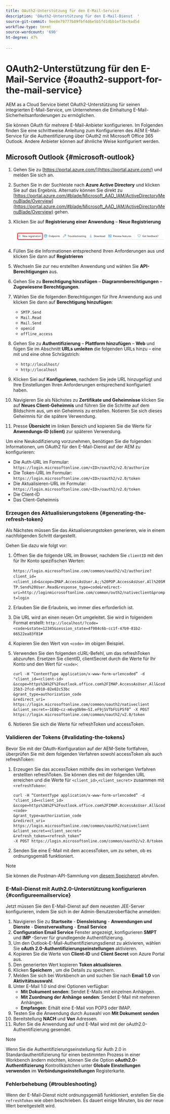 ```yaml
---
title: OAuth2-Unterstützung für den E-Mail-Service
description: 'OAuth2-Unterstützung für den E-Mail-Dienst  '
source-git-commit: 9ee8e79777b89fbf4d6e5b5fd1dbb1ef3bc9ad5d
workflow-type: tm+mt
source-wordcount: '690'
ht-degree: 47%

---
```


# OAuth2-Unterstützung für den E-Mail-Service {#oauth2-support-for-the-mail-service}

AEM as a Cloud Service bietet OAuth2-Unterstützung für seinen integrierten E-Mail-Service, um Unternehmen die Einhaltung E-Mail-Sicherheitsanforderungen zu ermöglichen.

Sie können OAuth für mehrere E-Mail-Anbieter konfigurieren. Im Folgenden finden Sie eine schrittweise Anleitung zum Konfigurieren des AEM E-Mail-Service für die Authentifizierung über OAuth2 mit Microsoft Office 365 Outlook. Andere Anbieter können auf ähnliche Weise konfiguriert werden.

## Microsoft Outlook {#microsoft-outlook}

1. Gehen Sie zu [https://portal.azure.com/](https://portal.azure.com/) und melden Sie sich an.
1. Suchen Sie in der Suchleiste nach **Azure Active Directory** und klicken Sie auf das Ergebnis. Alternativ können Sie direkt zu [https://portal.azure.com/#blade/Microsoft_AAD_IAM/ActiveDirectoryMenuBlade/Overview](https://portal.azure.com/#blade/Microsoft_AAD_IAM/ActiveDirectoryMenuBlade/Overview) gehen.
1. Klicken Sie auf **Registrierung einer Anwendung** – **Neue Registrierung**

   ![](/help/forms/using/assets/outh_outlook.PNG)

1. Füllen Sie die Informationen entsprechend Ihren Anforderungen aus und klicken Sie dann auf **Registrieren**
1. Wechseln Sie zur neu erstellten Anwendung und wählen Sie **API-Berechtigungen** aus.
1. Gehen Sie zu **Berechtigung hinzufügen** – **Diagrammberechtigungen** – **Zugewiesene Berechtigungen**.
1. Wählen Sie die folgenden Berechtigungen für Ihre Anwendung aus und klicken Sie dann auf **Berechtigung hinzufügen**:
   * `SMTP.Send`
   * `Mail.Read`
   * `Mail.Send`
   * `openid`
   * `offline_access`
1. Gehen Sie zu **Authentifizierung** – **Plattform hinzufügen** – **Web** und fügen Sie im Abschnitt **URLs umleiten** die folgenden URLs hinzu – eine mit und eine ohne Schrägstrich:
   * `http://localhost/`
   * `http://localhost`
1. Klicken Siei auf **Konfigurieren**, nachdem Sie jede URL hinzugefügt und Ihre Einstellungen Ihren Anforderungen entsprechend konfiguriert haben.
1. Navigieren Sie als Nächstes zu **Zertifikate und Geheimnisse** klicken Sie auf **Neues Client-Geheimnis** und führen Sie die Schritte auf dem Bildschirm aus, um ein Geheimnis zu erstellen. Notieren Sie sich dieses Geheimnis für die spätere Verwendung.
1. Presse **Übersicht** im linken Bereich und kopieren Sie die Werte für **Anwendungs-ID (client)** zur späteren Verwendung.

Um eine Neukodifizierung vorzunehmen, benötigen Sie die folgenden Informationen, um OAuth2 für den E-Mail-Dienst auf der AEM zu konfigurieren:

* Die Auth-URL im Formular: `https://login.microsoftonline.com/<ID>/oauth2/v2.0/authorize`
* Die Token-URL im Formular: `https://login.microsoftonline.com/<ID>/oauth2/v2.0/token`
* Die Aktualisieren-URL im Formular: `https://login.microsoftonline.com/<ID>/oauth2/v2.0/token`
* Die Client-ID
* Das Client-Geheimnis

### Erzeugen des Aktualisierungstokens {#generating-the-refresh-token}

Als Nächstes müssen Sie das Aktualisierungstoken generieren, wie in einem nachfolgenden Schritt dargestellt.

Gehen Sie dazu wie folgt vor:

1. Öffnen Sie die folgende URL im Browser, nachdem Sie `clientID` mit den für Ihr Konto spezifischen Werten:

   ```https://login.microsoftonline.com/common/oauth2/v2/authorize?client_id=<client_id>&scope=IMAP.AccessAsUser.A;;%20POP.AccessAsUser.All%20SMTP.Send%20User.Read&response_type=code&redirect-uri=http://loginmicrosoftonline.com/common/outh2/nativeclient&prompt=login```

1. Erlauben Sie die Erlaubnis, wo immer dies erforderlich ist.
1. Die URL wird an einen neuen Ort umgeleitet. Sie wird in folgendem Format erstellt: `http://localhost/?code=<code>&state=12345&session_state=4f984c6b-cc1f-47b9-81b2-66522ea83f81#`
1. Kopieren Sie den Wert von `<code>` im obigen Beispiel.
1. Verwenden Sie den folgenden cURL-Befehl, um das refreshToken abzurufen. Ersetzen Sie clientID, clientSecret durch die Werte für Ihr Konto und den Wert für `<code>`:

   ```
   curl -H “ContentType application/x-www-form-urlencoded” -d 
   "client_id=<client-id>
   &scope=https%3A%2F%2Foutlook.office.com%2FIMAP.AccessAsUser.All&code=M.R3_BAY.1bf609bf-25b3-2fcd-d910-02e02c53bc
   &grant_type=authorization_code
   &redirect_uri= https://login.microsoftonline.com/common/oauth2/nativeclient
   &client_secret=~1E8Q~cz-m6vgOb9m~SI.eF9jSVTbFUiP5f0” -X POST https://login.microsoftonline.com/common/oauth2/v2.0/token
   ```

1. Notieren Sie sich die Werte für refreshToken und accessToken.

### Validieren der Tokens {#validating-the-tokens}

Bevor Sie mit der OAuth-Konfiguration auf der AEM-Seite fortfahren, überprüfen Sie mit dem folgenden Verfahren sowohl accessToken als auch refreshToken:

1. Erzeugen Sie das accessToken mithilfe des im vorherigen Verfahren erstellten refreshToken. Sie können dies mit der folgenden URL erreichen und die Werte für `<client_id>`,`<client_secret>` zusammen mit `<refreshToken>`:

   ```
   curl -H “ContentType application/x-www-form-urlencoded” -d 
   "client_id=<client_id>
   &scope=https%3A%2F%2Foutlook.office.com%2FIMAP.AccessAsUser.All&code=<code>
   &grant_type=authorization_code
   &redirect_uri= https://login.microsoftonline.com/common/oauth2/nativeclient
   &client_secret=<client_secret>
   &refresh_token=<refresh_token” 
   -X POST https://login.microsoftonline.com/common/oauth2/v2.0/token
   ```

1. Senden Sie eine E-Mail mit dem accessToken, um zu sehen, ob es ordnungsgemäß funktioniert.

>[!NOTE]
>
> Sie können die Postman-API-Sammlung von [diesem Speicherort](https://docs.microsoft.com/de-de/azure/active-directory/develop/v2-oauth2-auth-code-flow) abrufen.

### E-Mail-Dienst mit Auth2.0-Unterstützung konfigurieren {#configureemailservice}

Jetzt müssen Sie den E-Mail-Dienst auf dem neuesten JEE-Server konfigurieren, indem Sie sich in der Admin-Benutzeroberfläche anmelden:

1. Navigieren Sie zu **Startseite** - **Diensleistung** - **Anwendungen und Dienste** - **Dienstverwaltung** - **Email Service**
1. **Configuration Email Service** Fenster angezeigt, konfigurieren **SMPT** und **IMP** -Server für grundlegende Authentifizierung.
1. Um den Outlook-E-Mail-Authentifizierungsdienst zu aktivieren, wählen Sie **oAuth 2.0-Authentifizierungseinstellungen** aktivieren.
1. Kopieren Sie die Werte von **Client-ID** und **Client Secret** von Azure Portal aus.
1. Den generierten Wert kopieren **Token aktualisieren**.
1. Klicken **Speichern** , um die Details zu speichern.
1. Melden Sie sich bei Workbench an und suchen Sie nach **Email 1.0** von **Aktivitätsauswahl**.
1. Unter E-Mail 1.0 sind drei Optionen verfügbar:
   * **Mit Dokument senden**: Sendet E-Mails mit einzelnen Anhängen.
   * **Mit Zuordnung der Anhänge senden**: Sendet E-Mail mit mehreren Anhängen.
   * **Empfangen**: Erhält eine E-Mail von POP3 oder IMAP.
1. Testen Sie die Anwendung durch Auswahl von **Mit Dokument senden**
1. Bereitstellung **NACH** und **Von** Adressen.
1. Rufen Sie die Anwendung auf und E-Mail wird mit der oAuth2.0-Authentifizierung gesendet.

>[!NOTE]
>
> Wenn Sie die Authentifizierungseinstellung für Auth 2.0 in Standardauthentifizierung für einen bestimmten Prozess in einer Workbench ändern möchten, können Sie die Option **oAuth2.0-Authentifizierung** Kontrollkästchen unter **Globale Einstellungen verwenden** im **Verbindungseinstellungen** Registerkarte.

### Fehlerbehebung {#troubleshooting}

Wenn der E-Mail-Dienst nicht ordnungsgemäß funktioniert, erstellen Sie die `refreshToken` wie oben beschrieben. Es dauert einige Minuten, bis der neue Wert bereitgestellt wird.


